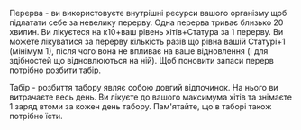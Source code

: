 Перерва - ви використовуєте внутрішні ресурси вашого організму щоб підлатати себе за невелику перерву. Одна перерва триває близько 20 хвилин. Ви лікуєтеся на к10+ваш рівень хітів+Статура за 1 перерву. Ви можете лікуватися за перерву кількість разів що рівна вашій Статурі+1 (мінімум 1), після чого вона не впливає на ваше відновлення (і для здібностей що відновлюються на ній). Щоб поновити запаси перерв потрібно розбити табір.

Табір - розбиття табору являє собою довгий відпочинок. На нього ви витрачаєте весь день. Ви лікуєте до вашого максимума хітів та знімаєте 1 заряд втоми за кожен день табору. Пам'ятайте, що в таборі також потрібно їсти.